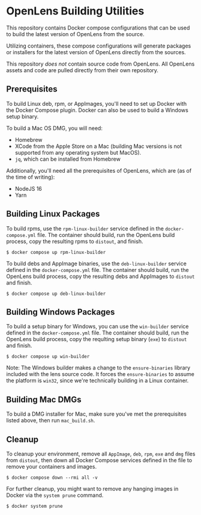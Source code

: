 # OpenLens Building Utilities

This repository contains Docker compose configurations that can be used to
build the latest version of OpenLens from the source.  

Utilizing containers, these compose configurations will generate packages or
installers for the latest version of OpenLens directly from the sources.

This repository *does not* contain source code from OpenLens.  All OpenLens
assets and code are pulled directly from their own repository.

## Prerequisites

To build Linux deb, rpm, or AppImages, you'll need to set up Docker with the 
Docker Compose plugin.  Docker can also be used to build a Windows setup
binary.

To build a Mac OS DMG, you will need:

* Homebrew
* XCode from the Apple Store on a Mac (building Mac versions is not supported 
  from any operating system but MacOS).
* `jq`, which can be installed from Homebrew

Additionally, you'll need all the prerequisites of OpenLens, which are
(as of the time of writing):

* NodeJS 16
* Yarn

## Building Linux Packages

To build rpms, use the `rpm-linux-builder` service defined in the
`docker-compose.yml` file.  The container should build, run the OpenLens build
process, copy the resulting rpms to `distout`, and finish.

```
$ docker compose up rpm-linux-builder
```

To build debs and AppImage binaries, use the `deb-linux-builder` service
defined in the `docker-compose.yml` file. The container should build, run the
OpenLens build process, copy the resulting debs and AppImages to `distout` and
finish.

```
$ docker compose up deb-linux-builder
```

## Building Windows Packages

To build a setup binary for Windows, you can use the `win-builder` service
defined in the `docker-compose.yml` file.  The container should build, run the
OpenLens build process, copy the requlting setup binary (`exe`) to `distout`
and finish.

```
$ docker compose up win-builder
```

Note: The Windows builder makes a change to the `ensure-binaries` library
included with the lens source code.  It forces the `ensure-binaries` to assume
the platform is `win32`, since we're technically building in a Linux container.

## Building Mac DMGs

To build a DMG installer for Mac, make sure you've met the prerequisites listed
above, then run `mac_build.sh`.

## Cleanup

To cleanup your environment, remove all `AppImage`, `deb`, `rpm`, `exe` and
`dmg` files from `distout`, then down all Docker Compose services defined in
the file to remove your containers and images.

```
$ docker compose down --rmi all -v 
```

For further cleanup, you might want to remove any hanging images in Docker via
the `system prune` command.

```
$ docker system prune
```

